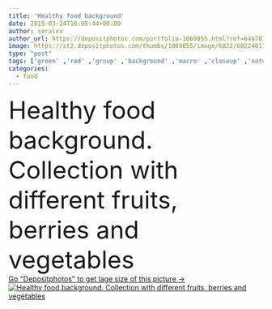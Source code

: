 ```yaml
---
title: 'Healthy food background'
date: 2015-03-24T16:05:44+00:00
author: seralex
author_url: https://depositphotos.com/portfolio-1069055.html?ref=64678756
image: https://st2.depositphotos.com/thumbs/1069055/image/6822/68224817/api_thumb_450.jpg?forcejpeg=true
type: "post"
tags: ['green' ,'red' ,'group' ,'background' ,'macro' ,'closeup' ,'nature' ,'fresh' ,'orange' ,'healthy' ,'natural' ,'raw' ,'food' ,'edible' ,'slice' ,'fruit' ,'tasty' ,'sweet' ,'meal' ,'snack' ,'eating' ,'tomato' ,'rainbow' ,'vegetarian' ,'vitamin' ,'vegetables' ,'part' ,'organic' ,'lettuce' ,'collection' ,'grape' ,'collage' ,'kiwi' ,'plum' ,'of' ,'raspberries' ,'comida' ,'sana' ,'gezond' ,'Healthy Eating' ,'fresh fruit' ,'healthy food' ,'Fruits And Vegetables' ,'food background' ,'andvegetables' ,'organic food' ,'mixed fruit' ,'berries and vegetables' ,'healthy food background' ,'saludabl' ]
categories: 
  - food
---
```

<div aling="center">
            <font size="60"> Healthy food background. Collection with different fruits, berries and vegetables</font>   
</div>
<div>
    <a href='https://depositphotos.com/68224817/stock-photo-healthy-food-background.html?ref=64678756' target=_blank > Go "Depositphotos" to get lage size of this picture ->
        <img href='https://depositphotos.com/68224817/stock-photo-healthy-food-background.html?ref=64678756' src='https://st2.depositphotos.com/1069055/6822/i/950/depositphotos_68224817-stock-photo-healthy-food-background.jpg?forcejpeg=true' alt='Healthy food background. Collection with different fruits, berries and vegetables' >
    </a>
</div>
